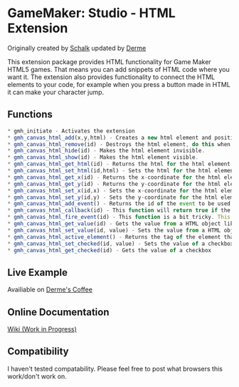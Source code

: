 GameMaker: Studio - HTML Extension
===

Originally created by [Schalk](http://gmc.yoyogames.com/index.php?showuser=99569) updated by [Derme](http://gmc.yoyogames.com/index.php?showuser=125302)

This extension package provides HTML functionality for Game Maker HTML5 games. That means you can add snippets of HTML code where you want it. The extension also provides functionality to connect the HTML elements to your code, for example when you press a button made in HTML it can make your character jump.

## Functions
```javascript
* gmh_initiate - Activates the extension
* gmh_canvas_html_add(x,y,html) - Creates a new html element and positions it accordingly. The function returns an integer as an id that must be used in all other functions to access the particular html element.
* gmh_canvas_html_remove(id) - Destroys the html element, do this when you are done using the element.
* gmh_canvas_html_hide(id) - Makes the html element invisible.
* gmh_canvas_html_show(id) - Makes the html element visible.
* gmh_canvas_html_get_html(id) - Returns the html for the html element.
* gmh_canvas_html_set_html(id,html) - Sets the html for the html element.
* gmh_canvas_html_get_x(id) - Returns the x-coordinate for the html element.
* gmh_canvas_html_get_y(id) - Returns the y-coordinate for the html element.
* gmh_canvas_html_set_x(id,x) - Sets the x-coordinate for the html element.
* gmh_canvas_html_set_y(id,y) - Sets the y-coordinate for the html element.
* gmh_canvas_html_add_event() - Returns the id of the event to be used for other functions. This function must be called first before being able to use events.
* gmh_canvas_html_callback(id) - This function will return true if the event with the given id has been triggered. If it hasn't been trigger it will return false. This will usually go in the step event of an object.
* gmh_canvas_html_fire_event(id) - This function is a bit tricky. This "fires" an event with the given id. You would expect this to be in your html code, however can also be used in your game maker project.
* gmh_canvas_html_get_value(id) - Gets the value from a HTML object like a textbox, be careful to use this function only with objects that have values
* gmh_canvas_html_set_value(id, value) - Sets the value from a HTML object like a textbox, be careful to use this function only with objects that have values
* gmh_canvas_html_active_element() - Returns the tag of the element that is currently active
* gmh_canvas_html_set_checked(id, value) - Sets the value of a checkbox
* gmh_canvas_html_get_checked(id) - Gets the value of a checkbox
```

## Live Example
Availiable on [Derme's Coffee](http://derme.coffee/html5/gmh/index.html)

## Online Documentation
[Wiki (Work in Progress)](https://github.com/derme302/gmh/wiki)

## Compatibility
I haven't tested compatability. Please feel free to post what browsers this work/don't work on.
